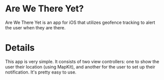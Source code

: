 # Are We There Yet?
Are We There Yet is an app for iOS that utilizes geofence tracking to alert the user when they are there.

# Details
This app is very simple. It consists of two view controllers: one to show the user their location (using MapKit), and another for the user to set up their notification. It's pretty easy to use. 
